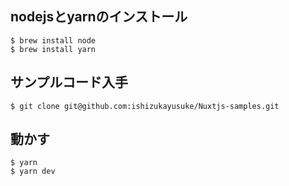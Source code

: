 ## nodejsとyarnのインストール
```$ brew install node```  
```$ brew install yarn```

## サンプルコード入手

```$ git clone git@github.com:ishizukayusuke/Nuxtjs-samples.git```

## 動かす
```
$ yarn
$ yarn dev

```